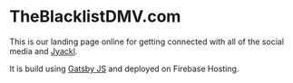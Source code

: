 # TheBlacklistDMV.com

This is our landing page online for getting connected with all of the social media and [Jyackl](https://jyackl.com).

It is build using [Gatsby JS](https://www.gatsbyjs.com/) and deployed on Firebase Hosting.

